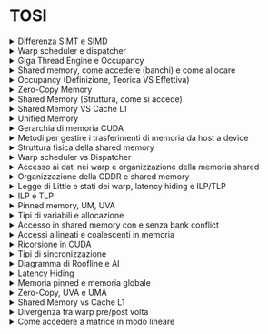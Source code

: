 # TOSI #

<details>
  <summary>Differenza SIMT e SIMD</summary>
  SIMD esegue la stessa istruzione su più dati contemporaneamente, mentre SIMT permette ai thread di eseguire istruzioni indipendenti all'interno di un warp.
</details>

<details>
  <summary>Warp scheduler e dispatcher</summary>
  Il warp scheduler gestisce l'esecuzione dei warp nei CUDA core, mentre il dispatcher assegna i compiti ai diversi multiprocessori.
</details>

<details>
  <summary>Giga Thread Engine e Occupancy</summary>
  Il Giga Thread Engine gestisce il contesto e lo scheduling dei thread su GPU, mentre l'occupancy misura il livello di utilizzo delle risorse disponibili.
</details>

<details>
  <summary>Shared memory, come accedere (banchi) e come allocare</summary>
  La shared memory è divisa in banchi di memoria, accessibili tramite il qualificatore __shared__, e viene allocata specificando il terzo parametro nel lancio del kernel.
</details>

<details>
  <summary>Occupancy (Definizione, Teorica VS Effettiva)</summary>
  L'occupancy teorica è il massimo numero di warp attivi, mentre quella effettiva dipende dalle risorse effettivamente disponibili.
</details>

<details>
  <summary>Zero-Copy Memory</summary>
  La memoria zero-copy permette alla CPU e alla GPU di condividere gli stessi dati senza bisogno di trasferimenti espliciti.
</details>

<details>
  <summary>Shared Memory (Struttura, come si accede)</summary>
  La shared memory è organizzata in banchi e consente accessi rapidi se non ci sono conflitti di bank.
</details>

<details>
  <summary>Shared Memory VS Cache L1</summary>
  La shared memory è controllata esplicitamente dal programmatore, mentre la cache L1 è gestita automaticamente dall'hardware.
</details>

<details>
  <summary>Unified Memory</summary>
  La Unified Memory permette a CPU e GPU di accedere agli stessi dati senza copie esplicite, gestendo automaticamente i trasferimenti.
</details>

<details>
  <summary>Gerarchia di memoria CUDA</summary>
  La memoria CUDA è gerarchica e include registri, shared memory, cache L1/L2, memoria globale e memoria host.
</details>

<details>
  <summary>Metodi per gestire i trasferimenti di memoria da host a device</summary>
  I metodi includono memoria paginata, pinned memory, unified memory e zero-copy memory.
</details>

<details>
  <summary>Struttura fisica della shared memory</summary>
  La shared memory è divisa in banchi di memoria, con possibili conflitti di bank che rallentano l'accesso.
</details>

<details>
  <summary>Warp scheduler vs Dispatcher</summary>
  Il warp scheduler decide quale warp eseguire, mentre il dispatcher distribuisce i carichi di lavoro tra i multiprocessori.
</details>

<details>
  <summary>Accesso ai dati nei warp e organizzazione della memoria shared</summary>
  I warp accedono ai dati tramite accessi coalescenti per massimizzare l'efficienza della memoria shared.
</details>

<details>
  <summary>Organizzazione della GDDR e shared memory</summary>
  La GDDR è usata per la memoria globale, mentre la shared memory è locale a ciascun multiprocessore.
</details>

<details>
  <summary>Legge di Little e stati dei warp, latency hiding e ILP/TLP</summary>
  Num Warp ( per nascondere latenza ) = Latenza ( tempo di completamento istruzione) x Throughput ( num di warp eseguiti a ciclo)
  Latency Hiding tecnica per mascherare i tempi di attesa, attraverso esecuzione concorrente di piu warp ( ILP E TLP ). Scheduler vede quali warp sono in stallo e ne seleziona altri eleggibili.
</details>

<details>
  <summary>ILP e TLP</summary>
  L'ILP (Instruction Level Parallelism) e il TLP (Thread Level Parallelism) massimizzano l'uso della GPU eseguendo più operazioni in parallelo.
</details>

<details>
  <summary>Pinned memory, UM, UVA</summary>
  La pinned memory accelera i trasferimenti tra CPU e GPU, mentre UM e UVA semplificano la gestione della memoria condivisa.
</details>

<details>
  <summary>Tipi di variabili e allocazione</summary>
  Le variabili possono essere allocate nei registri, shared memory, memoria globale o texture memory.
</details>

<details>
  <summary>Accesso in shared memory con e senza bank conflict</summary>
  Gli accessi senza conflitti di bank sono paralleli ed efficienti, mentre i conflitti rallentano l'accesso.
</details>

<details>
  <summary>Accessi allineati e coalescenti in memoria</summary>
  Gli accessi allineati e coalescenti massimizzano il throughput riducendo gli accessi inefficaci alla memoria globale.
</details>

<details>
  <summary>Ricorsione in CUDA</summary>
  CUDA supporta la ricorsione con limitazioni, poiché i kernel non possono eseguire chiamate ricorsive dirette senza uno stack gestito manualmente.
</details>

<details>
  <summary>Tipi di sincronizzazione</summary>
  CUDA fornisce sincronizzazione a livello di warp, blocco e griglia tramite __syncthreads(), fence e stream.
</details>

<details>
  <summary>Diagramma di Roofline e AI</summary>
  Il diagramma di Roofline mostra il rapporto tra computazione e accesso alla memoria, mentre l'AI (Arithmetic Intensity) indica l'efficienza del calcolo.
</details>

<details>
  <summary>Latency Hiding</summary>
  Il latency hiding maschera i tempi di attesa sfruttando la parallelizzazione e l'overlapping dei calcoli.
</details>

<details>
  <summary>Memoria pinned e memoria globale</summary>
  La memoria pinned permette trasferimenti DMA più veloci rispetto alla memoria globale standard.
</details>

<details>
  <summary>Zero-Copy, UVA e UMA</summary>
  Zero-Copy consente alla GPU di accedere direttamente alla RAM, UVA unifica gli spazi di indirizzo e UMA permette la gestione automatica della memoria.
</details>

<details>
  <summary>Shared Memory vs Cache L1</summary>
  La shared memory è gestita dal programmatore, mentre la cache L1 è automatica e migliora le performance della memoria globale.
</details>

<details>
  <summary>Divergenza tra warp pre/post volta</summary>
Pre volta, il parallelismo era a livello di warp, tutti i thread di un warp eseguivano la stessa istruzione, dopodiche il parallelismo è diventato thrad parallelism.
  ITS ( Indipendent Thread Scheduling ) consente piena concorrenza tra thread indipendentemente da warp, avendo un loro PC, 
</details>


<details>
  <summary>Come accedere a matrice in modo lineare</summary>
</details>

```
